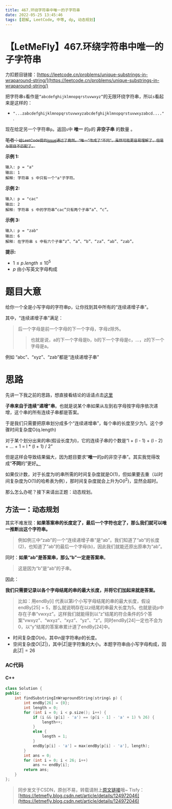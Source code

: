 ```yaml
---
title: 467.环绕字符串中唯一的子字符串
date: 2022-05-25 13:45:46
tags: [题解, LeetCode, 中等, dp, 动态规划]
---
```


# 【LetMeFly】467.环绕字符串中唯一的子字符串

力扣题目链接：[https://leetcode.cn/problems/unique-substrings-in-wraparound-string/](https://leetcode.cn/problems/unique-substrings-in-wraparound-string/)

把字符串```s```看作是```“abcdefghijklmnopqrstuvwxyz”```的无限环绕字符串，所以```s```看起来是这样的：

+ ```"...zabcdefghijklmnopqrstuvwxyzabcdefghijklmnopqrstuvwxyzabcd...."``` . 

现在给定另一个字符串```p```。返回```s```中 **唯一** 的```p```的 **非空子串** 的数量 。 

<del>笔者：<small>给LeetCode提的<a href="https://github.com/LeetCode-Feedback/LeetCode-Feedback/issues/7420">issue</a>通过了竟然。“唯一”改成了“不同”，虽然可能更容易理解了，但是与题目不匹配了。</small></del>

**示例 1:**

```
输入: p = "a"
输出: 1
解释: 字符串 s 中只有一个"a"子字符。
```

**示例 2:**

```
输入: p = "cac"
输出: 2
解释: 字符串 s 中的字符串“cac”只有两个子串“a”、“c”。
```

**示例 3:**

```
输入: p = "zab"
输出: 6
解释: 在字符串 s 中有六个子串“z”、“a”、“b”、“za”、“ab”、“zab”。
```

**提示:**

+ $1\leq p.length\leq 10^5$
+ $p$ 由小写英文字母构成

# 题目大意

给你一个全是小写字母的字符串p，让你找到其中所有的“连续递增子串”。

其中，“连续递增子串”满足：

> 后一个字母是前一个字母的下一个字母，字母z除外。
>  > 也就是说，a的下一个字母是b，b的下一个字母是c，...，z的下一个字母是a。

例如 “abc”、“xyz”、“zab”都是“连续递增子串”

# 思路

先讲一下我之前的思路，想直接看结论的话请点击[这里](#RightWay)

**子串来自于连续“递增”串**。也就是说某个串如果从左到右字母按字母序依次递增，这个串的所有连续子串都是答案。

于是我们只需要把原串划分成多个“连续递增串”，每个串的长度至少为1。这个步骤时间复杂度O(q.length)

对于某个划分出来的串(假设长度为l)，它的连续子串的个数是“l + (l - 1) + (l - 2) + ... + 1 = l * (l + 1) / 2”

但是这样会导致结果偏大，因为题目要求“**唯一**的p的非空子串”。其实我觉得改成“**不同**的”更好[。](https://github.com/LeetCode-Feedback/LeetCode-Feedback/issues/7420)

如果仅计数，对于长度为l的串所需的时间复杂度就是O(1)，但如果要去重（以时间复杂度为O(1)的哈希表为例），那时间复杂度就会上升为O(l<sup>2</sup>)，显然会超时。

那么怎么办呢？接下来请出正题：动态规划。

<a id="RightWay"></a>

## 方法一：动态规划

其实不难发现：**如果答案串的长度定了，最后一个字符也定了，那么我们就可以唯一推断出这个字符串。**

> 例如例三中“zab”的一个“连续递增子串”是“ab”。我们知道了“ab”的长度(2)，也知道了“ab”的最后一个字母(b)，因此我们就能还原出原串为“ab”。

同时：**如果“ab”是答案串，那么“b”一定是答案串**。

> 这是因为“b”是“ab”的子串。

因此：

**我们只需要记录以各个字母结尾的串的最大长度，并将它们加起来就是答案。**

> 比如：用endBy[i] 代表以第i个小写字母结尾的串的最大长度，假设endBy[25] = 5，那么就说明存在以z结尾的串最大长度为5。也就是说p中存在子串“vwxyz”。这样我们就能得到以“z”结尾的符合条件的5个答案“vwxyz”、“wxyz”、“xyz”、“yz”、“z”。同时endBy[24]一定也不会为0，以“y”结尾的答案串累计道了endBy[24]中。

+ 时间复杂度$O(n)$，其中$n$是字符串$p$的长度。
+ 空间复杂度$O(|Σ|)$，其中$|Σ|$是字符集的大小。本题字符串由小写字母构成，因此$|Σ|=26$

### AC代码

#### C++

```cpp
class Solution {
public:
    int findSubstringInWraproundString(string& p) {
        int endBy[26] = {0};
        int length = 0;
        for (int i = 0; i < p.size(); i++) {
            if (i && (p[i] - 'a') == (p[i - 1] - 'a' + 1) % 26) {
                length++;
            }
            else {
                length = 1;
            }
            endBy[p[i] - 'a'] = max(endBy[p[i] - 'a'], length);
        }
        int ans = 0;
        for (int i = 0; i < 26; i++)
            ans += endBy[i];
        return ans;
    }
};
```

> 同步发文于CSDN，原创不易，转载请附上[原文链接](https://leetcode.letmefly.xyz/2022/05/25/LeetCode%200467.%E7%8E%AF%E7%BB%95%E5%AD%97%E7%AC%A6%E4%B8%B2%E4%B8%AD%E5%94%AF%E4%B8%80%E7%9A%84%E5%AD%90%E5%AD%97%E7%AC%A6%E4%B8%B2/)哦~
> Tisfy：[https://letmefly.blog.csdn.net/article/details/124972046](https://letmefly.blog.csdn.net/article/details/124972046)

